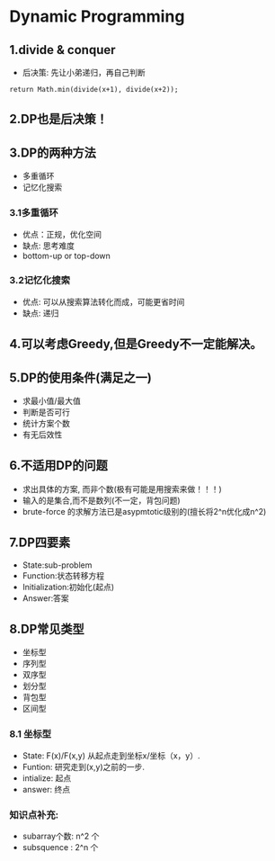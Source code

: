 # Dynamic Programming

## 1.divide & conquer
* 后决策: 先让小弟递归，再自己判断        

```
return Math.min(divide(x+1), divide(x+2));
```    
## 2.DP也是后决策！   
     
## 3.DP的两种方法    
* 多重循环    
* 记忆化搜索    

### 3.1多重循环     
* 优点：正规，优化空间    
* 缺点: 思考难度
* bottom-up or top-down


### 3.2记忆化搜索
* 优点: 可以从搜索算法转化而成，可能更省时间    
* 缺点: 递归


## 4.可以考虑Greedy,但是Greedy不一定能解决。    

## 5.DP的使用条件(满足之一)
* 求最小值/最大值
* 判断是否可行
* 统计方案个数
* 有无后效性

## 6.不适用DP的问题
* 求出具体的方案, 而非个数(极有可能是用搜索来做！！！)     
* 输入的是集合,而不是数列(不一定，背包问题)     
* brute-force 的求解方法已是asypmtotic级别的(擅长将2^n优化成n^2)          

## 7.DP四要素
* State:sub-problem     
* Function:状态转移方程     
* Initialization:初始化(起点)     
* Answer:答案     
     
## 8.DP常见类型
* 坐标型
* 序列型
* 双序型
* 划分型
* 背包型
* 区间型     
      
### 8.1 坐标型
* State: F(x)/F(x,y) 从起点走到坐标x/坐标（x，y）.
* Funtion: 研究走到(x,y)之前的一步.
* intialize: 起点
* answer: 终点

### 知识点补充:     
 * subarray个数: n^2 个     
 * subsquence : 2^n 个

  
